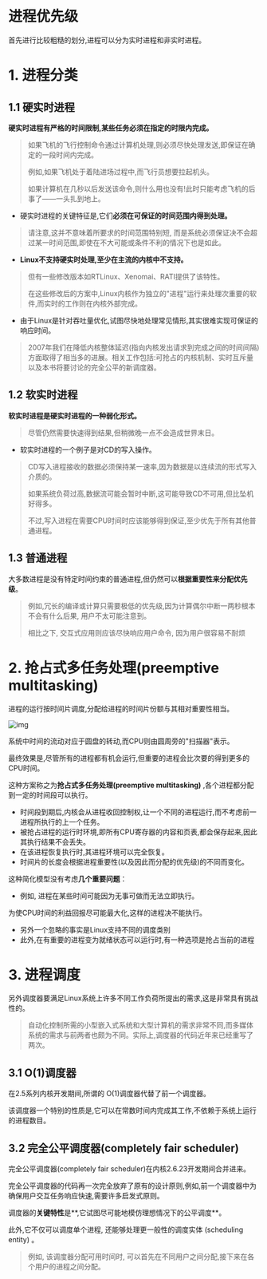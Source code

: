 # 进程优先级

首先进行比较粗糙的划分,进程可以分为实时进程和非实时进程。

# 1. 进程分类

## 1.1 硬实时进程

**硬实时进程有严格的时间限制,某些任务必须在指定的时限内完成。**

> 如果飞机的飞行控制命令通过计算机处理,则必须尽快处理发送,即保证在确定的一段时间内完成。
>
> 例如,如果飞机处于着陆进场过程中,而飞行员想要拉起机头。
>
> 如果计算机在几秒以后发送该命令,则什么用也没有!此时只能考虑飞机的后事了——一头扎到地上。

- 硬实时进程的关键特征是,它们**必须在可保证的时间范围内得到处理。**

> 请注意,这并不意味着所要求的时间范围特别短, 而是系统必须保证决不会超过某一时间范围,即使在不大可能或条件不利的情况下也是如此。

- **Linux不支持硬实时处理,至少在主流的内核中不支持。**

> 但有一些修改版本如RTLinux、Xenomai、RATI提供了该特性。
>
> 在这些修改后的方案中,Linux内核作为独立的"进程"运行来处理次重要的软件,而实时的工作则在内核外部完成。

- 由于Linux是针对吞吐量优化,试图尽快地处理常见情形,其实很难实现可保证的响应时间。

> 2007年我们在降低内核整体延迟(指向内核发出请求到完成之间的时间间隔)方面取得了相当多的进展。相关工作包括:可抢占的内核机制、实时互斥量以及本书将要讨论的完全公平的新调度器。

## 1.2 软实时进程

**软实时进程是硬实时进程的一种弱化形式。**

> 尽管仍然需要快速得到结果,但稍微晚一点不会造成世界末日。

- 软实时进程的一个例子是对CD的写入操作。

> CD写入进程接收的数据必须保持某一速率,因为数据是以连续流的形式写入介质的。
>
> 如果系统负荷过高,数据流可能会暂时中断,这可能导致CD不可用,但比坠机好得多。
>
> 不过,写入进程在需要CPU时间时应该能够得到保证,至少优先于所有其他普通进程。

## 1.3 普通进程

大多数进程是没有特定时间约束的普通进程,但仍然可以**根据重要性来分配优先级**。

> 例如,冗长的编译或计算只需要极低的优先级,因为计算偶尔中断一两秒根本不会有什么后果, 用户不太可能注意到。
>
> 相比之下, 交互式应用则应该尽快响应用户命令, 因为用户很容易不耐烦

# 2. 抢占式多任务处理(preemptive multitasking)

进程的运行按时间片调度,分配给进程的时间片份额与其相对重要性相当。

![img](https://p2onpu7kg4.feishu.cn/space/api/box/stream/download/asynccode/?code=ZDFkZmM4ZmY5MTk0YjJkYWY3MDViZTQ3YWNlNmMwOWZfNmJjb1VFOVZIaTdqdVVvNXVwYUNPdjJFQklZWEVVWUZfVG9rZW46R3ltSmJkYkJFbzFEVUd4blNURGN5SERFbldkXzE3MDQ0Mzg1NTI6MTcwNDQ0MjE1Ml9WNA)

系统中时间的流动对应于圆盘的转动,而CPU则由圆周旁的"扫描器"表示。

最终效果是,尽管所有的进程都有机会运行,但重要的进程会比次要的得到更多的CPU时间。

这种方案称之为**抢占式多任务处理(preemptive multitasking)** ,各个进程都分配到一定的时间段可以执行。

- 时间段到期后,内核会从进程收回控制权,让一个不同的进程运行,而不考虑前一进程所执行的上一个任务。
- 被抢占进程的运行时环境,即所有CPU寄存器的内容和页表,都会保存起来,因此其执行结果不会丢失。
-  在该进程恢复执行时,其进程环境可以完全恢复。
- 时间片的长度会根据进程重要性(以及因此而分配的优先级)的不同而变化。

这种简化模型没有考虑**几个重要问题**：

- 例如, 进程在某些时间可能因为无事可做而无法立即执行。

为使CPU时间的利益回报尽可能最大化,这样的进程决不能执行。

- 另外一个忽略的事实是Linux支持不同的调度类别
- 此外,在有重要的进程变为就绪状态可以运行时,有一种选项是抢占当前的进程

# 3. 进程调度

另外调度器要满足Linux系统上许多不同工作负荷所提出的需求,这是非常具有挑战性的。

> 自动化控制所需的小型嵌入式系统和大型计算机的需求非常不同,而多媒体系统的需求与前两者也颇为不同。实际上,调度器的代码近年来已经重写了两次。

## 3.1  O(1)调度器

在2.5系列内核开发期间,所谓的 O(1)调度器代替了前一个调度器。

该调度器一个特别的性质是,它可以在常数时间内完成其工作,不依赖于系统上运行的进程数目。

## 3.2 完全公平调度器(completely fair scheduler)

完全公平调度器(completely fair scheduler)在内核2.6.23开发期间合并进来。

完全公平调度器的代码再一次完全放弃了原有的设计原则,例如,前一个调度器中为确保用户交互任务响应快速,需要许多启发式原则。

调度器的**关键特性**是**,它试图尽可能地模仿理想情况下的公平调度**。

此外,它不仅可以调度单个进程, 还能够处理更一般性的调度实体 (scheduling entity) 。

> 例如, 该调度器分配可用时间时, 可以首先在不同用户之间分配,接下来在各个用户的进程之间分配。
